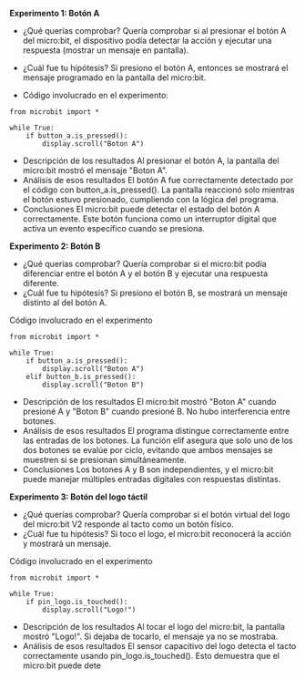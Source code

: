 **Experimento 1: Botón A**
- ¿Qué querías comprobar?
Quería comprobar si al presionar el botón A del micro:bit, el dispositivo podía detectar la acción y ejecutar una respuesta (mostrar un mensaje en pantalla).
- ¿Cuál fue tu hipótesis?
Si presiono el botón A, entonces se mostrará el mensaje programado en la pantalla del micro:bit.

- Código involucrado en el experimento:
```  
from microbit import *

while True:
    if button_a.is_pressed():
        display.scroll("Boton A")
```

- Descripción de los resultados
Al presionar el botón A, la pantalla del micro:bit mostró el mensaje "Boton A".
- Análisis de esos resultados
El botón A fue correctamente detectado por el código con button_a.is_pressed(). La pantalla reaccionó solo mientras el botón estuvo presionado, cumpliendo con la lógica del programa.
- Conclusiones
El micro:bit puede detectar el estado del botón A correctamente. Este botón funciona como un interruptor digital que activa un evento específico cuando se presiona.

**Experimento 2: Botón B**
- ¿Qué querías comprobar?
Quería comprobar si el micro:bit podía diferenciar entre el botón A y el botón B y ejecutar una respuesta diferente.
- ¿Cuál fue tu hipótesis?
Si presiono el botón B, se mostrará un mensaje distinto al del botón A.

Código involucrado en el experimento
```  
from microbit import *

while True:
    if button_a.is_pressed():
        display.scroll("Boton A")
    elif button_b.is_pressed():
        display.scroll("Boton B")
```

- Descripción de los resultados
El micro:bit mostró "Boton A" cuando presioné A y "Boton B" cuando presioné B. No hubo interferencia entre botones.
- Análisis de esos resultados
El programa distingue correctamente entre las entradas de los botones. La función elif asegura que solo uno de los dos botones se evalúe por ciclo, evitando que ambos mensajes se muestren si se presionan simultáneamente.
- Conclusiones
Los botones A y B son independientes, y el micro:bit puede manejar múltiples entradas digitales con respuestas distintas.

**Experimento 3: Botón del logo táctil**
- ¿Qué querías comprobar?
Quería comprobar si el botón virtual del logo del micro:bit V2 responde al tacto como un botón físico.
- ¿Cuál fue tu hipótesis?
Si toco el logo, el micro:bit reconocerá la acción y mostrará un mensaje.

Código involucrado en el experimento
```  
from microbit import *

while True:
    if pin_logo.is_touched():
        display.scroll("Logo!")
```

- Descripción de los resultados
Al tocar el logo del micro:bit, la pantalla mostró "Logo!". Si dejaba de tocarlo, el mensaje ya no se mostraba.
- Análisis de esos resultados
El sensor capacitivo del logo detecta el tacto correctamente usando pin_logo.is_touched(). Esto demuestra que el micro:bit puede dete
